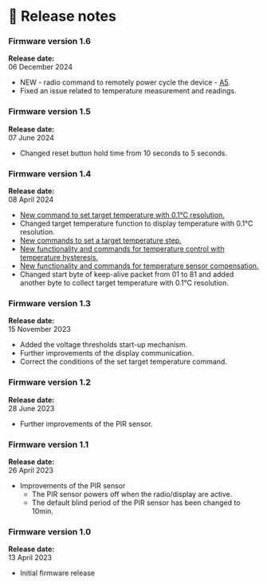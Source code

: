 # 🥳 Release notes

### Firmware version 1.6

**Release date:** \
06 December 2024

* NEW - radio command to remotely power cycle the device - [A5](network-related-settings-and-others.md#reset-device).
* Fixed an issue related to temperature measurement and readings.

### Firmware version 1.5

**Release date:** \
07 June 2024

* Changed reset button hold time from 10 seconds to 5 seconds.

### Firmware version 1.4

**Release date:** \
08 April 2024

* [New command to set target temperature with 0.1°C resolution.](target-temperature-and-temperature-range.md#target-temperature-with-resolution-0.1-c)
* Changed target temperature function to display temperature with 0.1°C resolution.
* [New commands to set a target temperature step.](target-temperature-and-temperature-range.md#target-temperature-range)
* [New functionality and commands for temperature control with temperature hysteresis.](target-temperature-and-temperature-range.md#temperature-hysteresis)
* [New functionality and commands for temperature sensor compensation.](target-temperature-and-temperature-range.md#measured-temperature-sensor-compensation)
* Changed start byte of keep-alive packet from 01 to 81 and added another byte to collect target temperature with 0.1°C resolution.

### Firmware version 1.3

**Release date:** \
15 November 2023

* Added the voltage thresholds start-up mechanism.
* Further improvements of the display communication.&#x20;
* Correct the conditions of the set target temperature command.

### Firmware version 1.2

**Release date:** \
28 June 2023

* Further improvements of the PIR sensor.

### Firmware version 1.1

**Release date:** \
26 April 2023

* Improvements of the PIR sensor
  * The PIR sensor powers off when the radio/display are active.&#x20;
  * The default blind period of the PIR sensor has been changed to 10min.

### Firmware version 1.0

**Release date:** \
13 April 2023

* Initial firmware release
